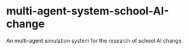 # multi-agent-system-school-AI-change
An multi-agent simulation system for the research of school AI change.
